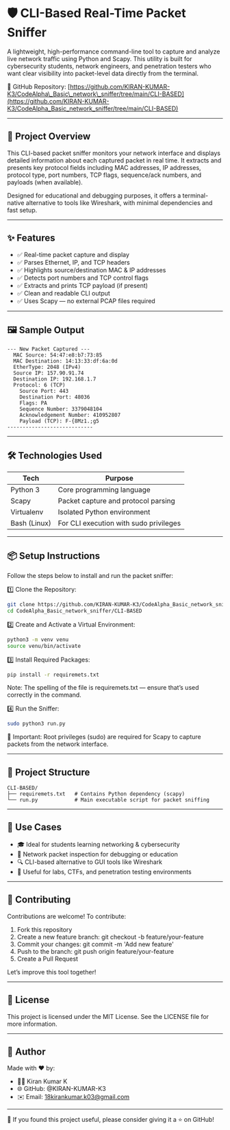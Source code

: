 # 🛡️ CLI-Based Real-Time Packet Sniffer

A lightweight, high-performance command-line tool to capture and analyze live network traffic using Python and Scapy. This utility is built for cybersecurity students, network engineers, and penetration testers who want clear visibility into packet-level data directly from the terminal.

🔗 GitHub Repository:
[https://github.com/KIRAN-KUMAR-K3/CodeAlpha\_Basic\_network\_sniffer/tree/main/CLI-BASED](https://github.com/KIRAN-KUMAR-K3/CodeAlpha_Basic_network_sniffer/tree/main/CLI-BASED)

---

## 📌 Project Overview

This CLI-based packet sniffer monitors your network interface and displays detailed information about each captured packet in real time. It extracts and presents key protocol fields including MAC addresses, IP addresses, protocol type, port numbers, TCP flags, sequence/ack numbers, and payloads (when available).

Designed for educational and debugging purposes, it offers a terminal-native alternative to tools like Wireshark, with minimal dependencies and fast setup.

---

## ✨ Features

* ✅ Real-time packet capture and display
* ✅ Parses Ethernet, IP, and TCP headers
* ✅ Highlights source/destination MAC & IP addresses
* ✅ Detects port numbers and TCP control flags
* ✅ Extracts and prints TCP payload (if present)
* ✅ Clean and readable CLI output
* ✅ Uses Scapy — no external PCAP files required

---

## 🖼️ Sample Output

```
--- New Packet Captured ---
  MAC Source: 54:47:e8:b7:73:85
  MAC Destination: 14:13:33:df:6a:0d
  EtherType: 2048 (IPv4)
  Source IP: 157.90.91.74
  Destination IP: 192.168.1.7
  Protocol: 6 (TCP)
    Source Port: 443
    Destination Port: 48036
    Flags: PA
    Sequence Number: 3379048104
    Acknowledgement Number: 410952807
    Payload (TCP): F-{8Mz1.;g5
----------------------------
```

---

## 🛠️ Technologies Used

| Tech         | Purpose                                |
| ------------ | -------------------------------------- |
| Python 3     | Core programming language              |
| Scapy        | Packet capture and protocol parsing    |
| Virtualenv   | Isolated Python environment            |
| Bash (Linux) | For CLI execution with sudo privileges |

---

## 📦 Setup Instructions

Follow the steps below to install and run the packet sniffer:

1️⃣ Clone the Repository:

```bash
git clone https://github.com/KIRAN-KUMAR-K3/CodeAlpha_Basic_network_sniffer.git
cd CodeAlpha_Basic_network_sniffer/CLI-BASED
```

2️⃣ Create and Activate a Virtual Environment:

```bash
python3 -m venv venu
source venu/bin/activate
```

3️⃣ Install Required Packages:

```bash
pip install -r requiremets.txt
```

Note: The spelling of the file is requiremets.txt — ensure that’s used correctly in the command.

4️⃣ Run the Sniffer:

```bash
sudo python3 run.py
```

📌 Important: Root privileges (sudo) are required for Scapy to capture packets from the network interface.

---

## 📁 Project Structure

```
CLI-BASED/
├── requiremets.txt   # Contains Python dependency (scapy)
└── run.py            # Main executable script for packet sniffing
```

---

## 🧠 Use Cases

* 🎓 Ideal for students learning networking & cybersecurity
* 🧪 Network packet inspection for debugging or education
* 🔍 CLI-based alternative to GUI tools like Wireshark
* 🔐 Useful for labs, CTFs, and penetration testing environments

---

## 🤝 Contributing

Contributions are welcome! To contribute:

1. Fork this repository
2. Create a new feature branch: git checkout -b feature/your-feature
3. Commit your changes: git commit -m 'Add new feature'
4. Push to the branch: git push origin feature/your-feature
5. Create a Pull Request

Let’s improve this tool together!

---

## 📄 License

This project is licensed under the MIT License.
See the LICENSE file for more information.

---

## 👤 Author

Made with ❤️ by:

* 👨‍💻 Kiran Kumar K
* 🌐 GitHub: @KIRAN-KUMAR-K3
* ✉️ Email: [18kirankumar.k03@gmail.com](mailto:18kirankumar.k03@gmail.com)

---

📢 If you found this project useful, please consider giving it a ⭐ on GitHub!
